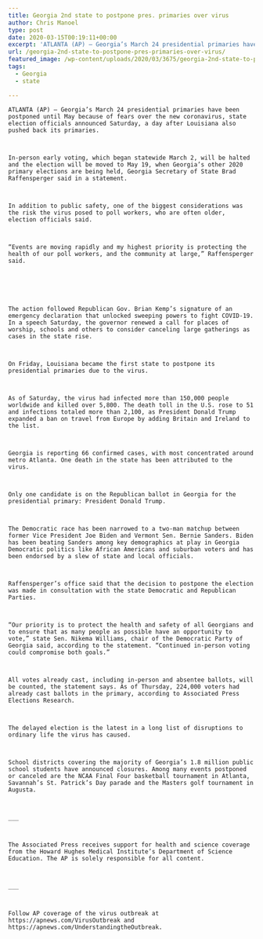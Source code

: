 ```yaml
---
title: Georgia 2nd state to postpone pres. primaries over virus
author: Chris Manoel
type: post
date: 2020-03-15T00:19:11+00:00
excerpt: 'ATLANTA (AP) — Georgia’s March 24 presidential primaries have been postponed until May because of fears over the new coronavirus, state election officials announced Saturday, a day after Louisiana also pushed back its primaries.In-person early voting, which began statewide March 2, will be halted and the election will be moved to May 19, when Georgia’s&hellip;'
url: /georgia-2nd-state-to-postpone-pres-primaries-over-virus/
featured_image: /wp-content/uploads/2020/03/3675/georgia-2nd-state-to-postpone-pres-primaries-over-virus.jpeg
tags:
  - Georgia
  - state

---
```

  
    ATLANTA (AP) — Georgia’s March 24 presidential primaries have been postponed until May because of fears over the new coronavirus, state election officials announced Saturday, a day after Louisiana also pushed back its primaries.
  
  
  
    In-person early voting, which began statewide March 2, will be halted and the election will be moved to May 19, when Georgia’s other 2020 primary elections are being held, Georgia Secretary of State Brad Raffensperger said in a statement.
  
  
  
    In addition to public safety, one of the biggest considerations was the risk the virus posed to poll workers, who are often older, election officials said.
  
  
  
    “Events are moving rapidly and my highest priority is protecting the health of our poll workers, and the community at large,” Raffensperger said.
  
  
  
  
  
  
    The action followed Republican Gov. Brian Kemp’s signature of an emergency declaration that unlocked sweeping powers to fight COVID-19. In a speech Saturday, the governor renewed a call for places of worship, schools and others to consider canceling large gatherings as cases in the state rise.
  
  
  
    On Friday, Louisiana became the first state to postpone its presidential primaries due to the virus.
  
  
  
    As of Saturday, the virus had infected more than 150,000 people worldwide and killed over 5,800. The death toll in the U.S. rose to 51 and infections totaled more than 2,100, as President Donald Trump expanded a ban on travel from Europe by adding Britain and Ireland to the list.
  
  
  
    Georgia is reporting 66 confirmed cases, with most concentrated around metro Atlanta. One death in the state has been attributed to the virus.
  
  
  
    Only one candidate is on the Republican ballot in Georgia for the presidential primary: President Donald Trump.
  
  
  
    The Democratic race has been narrowed to a two-man matchup between former Vice President Joe Biden and Vermont Sen. Bernie Sanders. Biden has been beating Sanders among key demographics at play in Georgia Democratic politics like African Americans and suburban voters and has been endorsed by a slew of state and local officials.
  
  
  
    Raffensperger’s office said that the decision to postpone the election was made in consultation with the state Democratic and Republican Parties.
  
  
  
    “Our priority is to protect the health and safety of all Georgians and to ensure that as many people as possible have an opportunity to vote,” state Sen. Nikema Williams, chair of the Democratic Party of Georgia said, according to the statement. “Continued in-person voting could compromise both goals.”
  
  
  
    All votes already cast, including in-person and absentee ballots, will be counted, the statement says. As of Thursday, 224,000 voters had already cast ballots in the primary, according to Associated Press Elections Research.
  
  
  
    The delayed election is the latest in a long list of disruptions to ordinary life the virus has caused.
  
  
  
    School districts covering the majority of Georgia’s 1.8 million public school students have announced closures. Among many events postponed or canceled are the NCAA Final Four basketball tournament in Atlanta, Savannah’s St. Patrick’s Day parade and the Masters golf tournament in Augusta.
  
  
  
    ___
  
  
  
    The Associated Press receives support for health and science coverage from the Howard Hughes Medical Institute’s Department of Science Education. The AP is solely responsible for all content.
  
  
  
    ___
  
  
  
    Follow AP coverage of the virus outbreak at https://apnews.com/VirusOutbreak and https://apnews.com/UnderstandingtheOutbreak.
  
